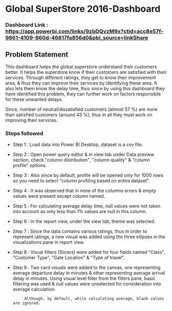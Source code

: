 # Global SuperStore 2016-Dashboard

### Dashboard Link : https://app.powerbi.com/links/9zbDQvzM9x?ctid=acc8e57f-9861-4109-860d-46817fa856d0&pbi_source=linkShare

## Problem Statement

This dashboard helps the global superstore understand their customers better. It helps the superstore know if their customers are satisfied with their services. Through different ratings, they get to know their improvement area, & thus they can improve their services by identifying these area. It also lets them know the delay time, thus since by using this dashboard they have identified this problem, they can further work on factors responsible for these unwanted delays.

Since, number of neutral/dissatisfied customers (almost 57 %) are more than satisfied customers (around 43 %), thus in all they must work on improving their services. 


### Steps followed 
- Step 1 : Load data into Power BI Desktop, dataset is a csv file.
- Step 2 : Open power query editor & in view tab under Data preview section, check "column distribution", "column quality" & "column profile" options.
- Step 3 : Also since by default, profile will be opened only for 1000 rows so you need to select "column profiling based on entire dataset".
- Step 4 : It was observed that in none of the columns errors & empty values were present except column named.
- Step 5 : For calculating average delay time, null values were not taken into account as only less than 1% values are null in this column.
- Step 6 : In the report view, under the view tab, theme was selected.
- Step 7 : Since the data contains various ratings, thus in order to represent ratings, a new visual was added using the three ellipses in the visualizations pane in report view. 
- Step 8 : Visual filters (Slicers) were added for four fields named "Class", "Customer Type", "Gate Location" & "Type of travel".
- Step 9 : Two card visuals were added to the canvas, one representing average departure delay in minutes & other representing average arrival delay in minutes.
           Using visual level filter from the filters pane, basic filtering was used & null values were unselected for consideration into average calculation.
           
           Although, by default, while calculating average, blank values are ignored.
